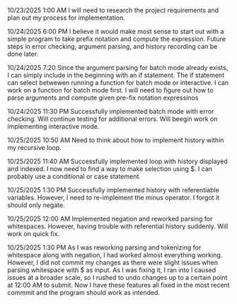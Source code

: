 10/23/2025 1:00 AM 
I will need to research the project requirements and plan out my process for implementation.

10/24/2025 6:00 PM 
I believe it would make most sense to start out with a simple program to take prefix notation and compute the expression. Future steps in error checking, argument parsing, and history recording can be done later.

10/24/2025 7:20
Since the argument parsing for batch mode already exists, I can simply include in the beginning with an if statement. The if statement can select betwewen running a function for batch mode or interactive. I can work on a function for batch mode first. I will need to figure out how to parse arguments and compute given pre-fix notation expressinos

10/24/2025 11:30 PM
Successfully implemented batch mode with error checking. Will continue testing for additional errors. Will beegin work on implementing interactive mode.

10/25/2025 10:50 AM
Need to think about how to implement history within my recursive loop. 

10/25/2025 11:40 AM
Successfully implemented loop with history displayed and indexed. I now need to find a way to make selection using $. I can probably use a conditional or case statement.

10/25/2025 1:30 PM
Successfully implemented history with referentiable variables. However, I need to re-implement the minus operator. I forgot it should only negate.

10/25/2025 12:00 AM
Implemented negation and reworked parsing for whitespaces. However, having trouble with referential history suddenly. Will work on quick fix.

10/25/2025 1:30 PM
As I was reworking parsing and tokenizing for whitespace along with negation, I had worked almost everything working. However, I did not commit my changes as there were slight issues when parsing whitespace with $ as input. As I was fixing it, I ran into I caused issues at a broader scale, so I rushed to undo changes up to a certain point at 12:00 AM to submit. Now I have these features all fixed in the most recent commmit and the program should work as intended.
